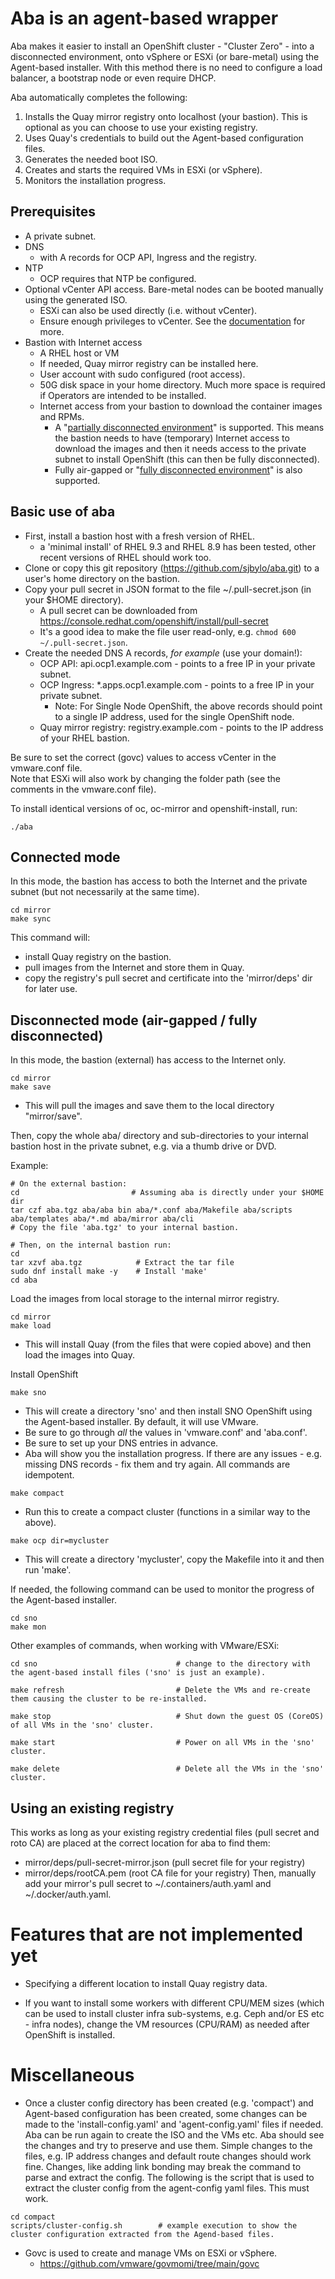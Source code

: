 # Aba is an agent-based wrapper

Aba makes it easier to install an OpenShift cluster - "Cluster Zero" - into a disconnected environment, onto vSphere or 
ESXi (or bare-metal) using the Agent-based installer.  With this method there is no need to configure a load balancer, a bootstrap node or even require DHCP. 

Aba automatically completes the following:
1. Installs the Quay mirror registry onto localhost (your bastion).  This is optional as you can choose to use your existing registry. 
1. Uses Quay's credentials to build out the Agent-based configuration files.
1. Generates the needed boot ISO.
1. Creates and starts the required VMs in ESXi (or vSphere).
1. Monitors the installation progress. 

## Prerequisites

- A private subnet.
- DNS
   - with A records for OCP API, Ingress and the registry. 
- NTP
   - OCP requires that NTP be configured. 
- Optional vCenter API access. Bare-metal nodes can be booted manually using the generated ISO.
   - ESXi can also be used directly (i.e. without vCenter).
   - Ensure enough privileges to vCenter. See the [documentation](https://docs.openshift.com/container-platform/4.14/installing/installing_vsphere/installing-vsphere-installer-provisioned-customizations.html#installation-vsphere-installer-infra-requirements_installing-vsphere-installer-provisioned-customizations) for more.
- Bastion with Internet access
  - A RHEL host or VM 
  - If needed, Quay mirror registry can be installed here.
  - User account with sudo configured (root access). 
  - 50G disk space in your home directory.  Much more space is required if Operators are intended to be installed. 
  - Internet access from your bastion to download the container images and RPMs. 
     - A "[partially disconnected environment](https://docs.openshift.com/container-platform/4.14/installing/disconnected_install/installing-mirroring-disconnected.html#mirroring-image-set-partial)" is supported. This means the bastion needs to have (temporary) Internet access to download the images and then it needs access to the private subnet to install OpenShift (this can then be fully disconnected).  
     - Fully air-gapped or "[fully disconnected environment](https://docs.openshift.com/container-platform/4.14/installing/disconnected_install/installing-mirroring-disconnected.html#mirroring-image-set-full)" is also supported. 

## Basic use of aba

- First, install a bastion host with a fresh version of RHEL.
   - a 'minimal install' of RHEL 9.3 and RHEL 8.9 has been tested, other recent versions of RHEL should work too.
- Clone or copy this git repository (https://github.com/sjbylo/aba.git) to a user's home directory on the bastion. 
- Copy your pull secret in JSON format to the file ~/.pull-secret.json (in your $HOME directory).
   - A pull secret can be downloaded from https://console.redhat.com/openshift/install/pull-secret
   - It's a good idea to make the file user read-only, e.g. `chmod 600 ~/.pull-secret.json`.
- Create the needed DNS A records, *for example* (use your domain!):
   - OCP API: api.ocp1.example.com - points to a free IP in your private subnet. 
   - OCP Ingress: *.apps.ocp1.example.com - points to a free IP in your private subnet. 
     - Note: For Single Node OpenShift, the above records should point to a single IP address, used for the single OpenShift node. 
   - Quay mirror registry: registry.example.com - points to the IP address of your RHEL bastion. 

Be sure to set the correct (govc) values to access vCenter in the vmware.conf file.  
Note that ESXi will also work by changing the folder path (see the comments in the vmware.conf file).

To install identical versions of oc, oc-mirror and openshift-install, run:

```
./aba 
```

## Connected mode 

In this mode, the bastion has access to both the Internet and the private subnet (but not necessarily at the same time).

```
cd mirror
make sync
```
This command will:
  - install Quay registry on the bastion.
  - pull images from the Internet and store them in Quay.
  - copy the registry's pull secret and certificate into the 'mirror/deps' dir for later use. 


## Disconnected mode (air-gapped / fully disconnected) 

In this mode, the bastion (external) has access to the Internet only. 

```
cd mirror
make save
```

- This will pull the images and save them to the local directory "mirror/save".

Then, copy the whole aba/ directory and sub-directories to your internal bastion host in the private subnet, e.g. via a thumb drive or DVD. 

Example:

```
# On the external bastion:
cd 		                   # Assuming aba is directly under your $HOME dir
tar czf aba.tgz aba/aba bin aba/*.conf aba/Makefile aba/scripts aba/templates aba/*.md aba/mirror aba/cli 
# Copy the file 'aba.tgz' to your internal bastion.

# Then, on the internal bastion run:
cd
tar xzvf aba.tgz            # Extract the tar file 
sudo dnf install make -y    # Install 'make' 
cd aba             
```

Load the images from local storage to the internal mirror registry.

```
cd mirror
make load
```
- This will install Quay (from the files that were copied above) and then load the images into Quay.


Install OpenShift 

```
make sno
```
- This will create a directory 'sno' and then install SNO OpenShift using the Agent-based installer.  By default, it will use VMware. 
- Be sure to go through *all* the values in 'vmware.conf' and 'aba.conf'.
- Be sure to set up your DNS entries in advance. 
- Aba will show you the installation progress.  If there are any issues - e.g. missing DNS records - fix them and try again.  All commands are idempotent.

```
make compact
```
- Run this to create a compact cluster (functions in a similar way to the above). 

```
make ocp dir=mycluster
```
- This will create a directory 'mycluster', copy the Makefile into it and then run 'make'.

If needed, the following command can be used to monitor the progress of the Agent-based installer.

```
cd sno
make mon
```

Other examples of commands, when working with VMware/ESXi:

```
cd sno                               # change to the directory with the agent-based install files ('sno' is just an example).

make refresh                         # Delete the VMs and re-create them causing the cluster to be re-installed.

make stop                            # Shut down the guest OS (CoreOS) of all VMs in the 'sno' cluster.

make start                           # Power on all VMs in the 'sno' cluster. 

make delete                          # Delete all the VMs in the 'sno' cluster. 
```


## Using an existing registry 

This works as long as your existing registry credential files (pull secret and roto CA) are placed at the correct location for aba to find them:
  - mirror/deps/pull-secret-mirror.json   (pull secret file for your registry)
  - mirror/deps/rootCA.pem                (root CA file for your registry) 
Then, manually add your mirror's pull secret to ~/.containers/auth.yaml and ~/.docker/auth.yaml.


# Features that are not implemented yet

- Specifying a different location to install Quay registry data.

- If you want to install some workers with different CPU/MEM sizes (which can be used to install cluster infra sub-systems, e.g. Ceph and/or ES etc - infra nodes), change the VM resources (CPU/RAM) as needed after OpenShift is installed. 

# Miscellaneous

- Once a cluster config directory has been created (e.g. 'compact') and Agent-based configuration has been created, some changes can be made to the 'install-config.yaml' and 'agent-config.yaml' files if needed. Aba can be run again to create the ISO and the VMs etc.  Aba should see the changes and try to preserve and use them.  Simple changes to the files, e.g. IP address changes and default route changes should work fine.  Changes, like adding link bonding may break the command to parse and extract the config.  The following is the script that is used to extract the cluster config from the agent-config yaml files. This must work. 

```
cd compact
scripts/cluster-config.sh        # example execution to show the cluster configuration extracted from the Agend-based files. 
```

- Govc is used to create and manage VMs on ESXi or vSphere.
  - https://github.com/vmware/govmomi/tree/main/govc

